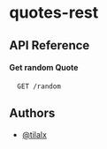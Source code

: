 
# quotes-rest




## API Reference

#### Get random Quote

```http
  GET /random
```


## Authors

- [@tilalx](https://www.github.com/tilalx)

